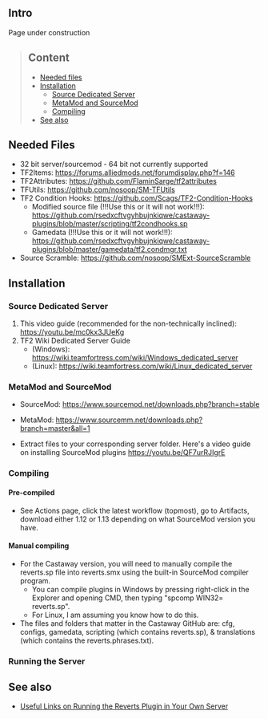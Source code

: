 ## Intro

Page under construction

> ## Content
> - [Needed files](https://github.com/rsedxcftvgyhbujnkiqwe/castaway-plugins/wiki/Installing-the-Weapon-Reverts-Plugin#needed-files)
> - [Installation](https://github.com/rsedxcftvgyhbujnkiqwe/castaway-plugins/wiki/Installing-the-Weapon-Reverts-Plugin#installation)
>	- [Source Dedicated Server](https://github.com/rsedxcftvgyhbujnkiqwe/castaway-plugins/wiki/Installing-the-Weapon-Reverts-Plugin#source-dedicated-server)
>	- [MetaMod and SourceMod](https://github.com/rsedxcftvgyhbujnkiqwe/castaway-plugins/wiki/Installing-the-Weapon-Reverts-Plugin#metamod-and-sourcemod)
>	- [Compiling](https://github.com/rsedxcftvgyhbujnkiqwe/castaway-plugins/wiki/Installing-the-Weapon-Reverts-Plugin#compiling)
> - [See also](https://github.com/rsedxcftvgyhbujnkiqwe/castaway-plugins/wiki/Installing-the-Weapon-Reverts-Plugin#see-also)

## Needed Files
- 32 bit server/sourcemod - 64 bit not currently supported
- TF2Items: https://forums.alliedmods.net/forumdisplay.php?f=146
- TF2Attributes: https://github.com/FlaminSarge/tf2attributes
- TFUtils: https://github.com/nosoop/SM-TFUtils
- TF2 Condition Hooks: https://github.com/Scags/TF2-Condition-Hooks
	- Modified source file (!!!Use this or it will not work!!!): https://github.com/rsedxcftvgyhbujnkiqwe/castaway-plugins/blob/master/scripting/tf2condhooks.sp
	- Gamedata (!!!Use this or it will not work!!!): https://github.com/rsedxcftvgyhbujnkiqwe/castaway-plugins/blob/master/gamedata/tf2.condmgr.txt
- Source Scramble: https://github.com/nosoop/SMExt-SourceScramble

## Installation

### Source Dedicated Server
1. This video guide (recommended for the non-technically inclined): https://youtu.be/mc0kx3JUeKg
2. TF2 Wiki Dedicated Server Guide
	- (Windows): https://wiki.teamfortress.com/wiki/Windows_dedicated_server
    - (Linux): https://wiki.teamfortress.com/wiki/Linux_dedicated_server

### MetaMod and SourceMod
- SourceMod: https://www.sourcemod.net/downloads.php?branch=stable
- MetaMod: https://www.sourcemm.net/downloads.php?branch=master&all=1

- Extract files to your corresponding server folder. Here's a video guide on installing SourceMod plugins
https://youtu.be/QF7urRJIgrE

### Compiling
#### Pre-compiled
- See Actions page, click the latest workflow (topmost), go to Artifacts, download either 1.12 or 1.13 depending on what SourceMod version you have.

#### Manual compiling
- For the Castaway version, you will need to manually compile the reverts.sp file into reverts.smx using the built-in SourceMod compiler program. 
	- You can compile plugins in Windows by pressing right-click in the Explorer and opening CMD, then typing "spcomp WIN32= reverts.sp". 
	- For Linux, I am assuming you know how to do this.
- The files and folders that matter in the Castaway GitHub are: cfg, configs, gamedata, scripting (which contains reverts.sp), & translations (which contains the reverts.phrases.txt).

### Running the Server

## See also
- [Useful Links on Running the Reverts Plugin in Your Own Server](https://github.com/rsedxcftvgyhbujnkiqwe/castaway-plugins/wiki/Useful-Links-on-How-to-Run-TF2-Weapon-Reverts-in-Your-Own-Server)
